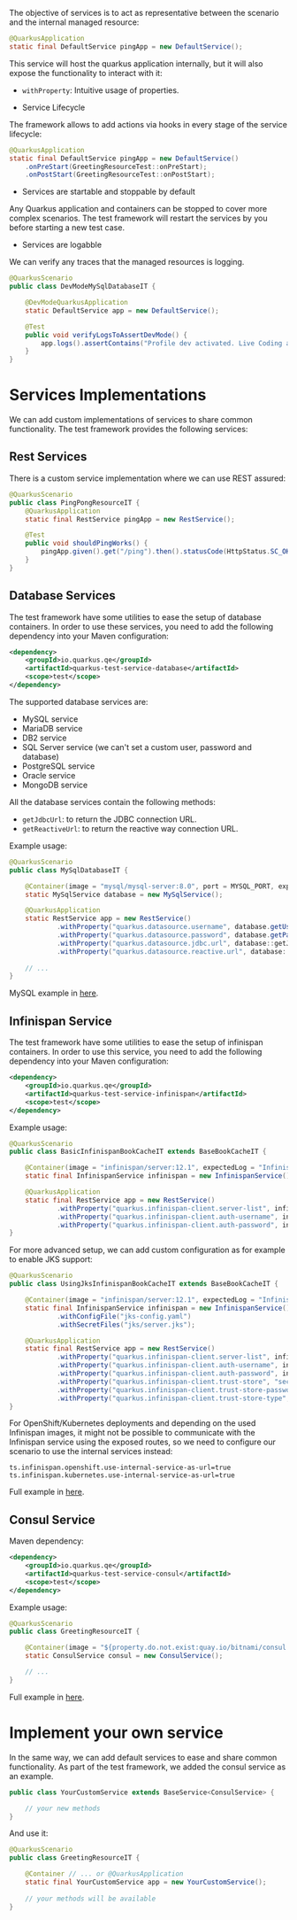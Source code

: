 The objective of services is to act as representative between the scenario and the internal managed resource:

```java
@QuarkusApplication
static final DefaultService pingApp = new DefaultService();
```

This service will host the quarkus application internally, but it will also expose the functionality to interact with it: 
- `withProperty`: Intuitive usage of properties.

- Service Lifecycle

The framework allows to add actions via hooks in every stage of the service lifecycle:

```java
@QuarkusApplication
static final DefaultService pingApp = new DefaultService()
    .onPreStart(GreetingResourceTest::onPreStart);
    .onPostStart(GreetingResourceTest::onPostStart);
```

- Services are startable and stoppable by default

Any Quarkus application and containers can be stopped to cover more complex scenarios. The test framework will restart the services by you before starting a new test case.

- Services are logabble

We can verify any traces that the managed resources is logging.

```java
@QuarkusScenario
public class DevModeMySqlDatabaseIT {

    @DevModeQuarkusApplication
    static DefaultService app = new DefaultService();

    @Test
    public void verifyLogsToAssertDevMode() {
        app.logs().assertContains("Profile dev activated. Live Coding activated");
    }
}
```

# Services Implementations

We can add custom implementations of services to share common functionality. The test framework provides the following services:

## Rest Services

There is a custom service implementation where we can use REST assured:

```java
@QuarkusScenario
public class PingPongResourceIT {
    @QuarkusApplication
    static final RestService pingApp = new RestService();

    @Test
    public void shouldPingWorks() {
        pingApp.given().get("/ping").then().statusCode(HttpStatus.SC_OK).body(is("ping"));
    }
}
```

## Database Services

The test framework have some utilities to ease the setup of database containers. In order to use these services, you need to 
add the following dependency into your Maven configuration:

```xml
<dependency>
    <groupId>io.quarkus.qe</groupId>
    <artifactId>quarkus-test-service-database</artifactId>
    <scope>test</scope>
</dependency>
```

The supported database services are:

- MySQL service
- MariaDB service
- DB2 service
- SQL Server service (we can't set a custom user, password and database)
- PostgreSQL service
- Oracle service
- MongoDB service

All the database services contain the following methods:

- `getJdbcUrl`: to return the JDBC connection URL.
- `getReactiveUrl`: to return the reactive way connection URL.

Example usage:

```java
@QuarkusScenario
public class MySqlDatabaseIT {

    @Container(image = "mysql/mysql-server:8.0", port = MYSQL_PORT, expectedLog = "port: 3306  MySQL Community Server")
    static MySqlService database = new MySqlService();

    @QuarkusApplication
    static RestService app = new RestService()
            .withProperty("quarkus.datasource.username", database.getUser())
            .withProperty("quarkus.datasource.password", database.getPassword())
            .withProperty("quarkus.datasource.jdbc.url", database::getJdbcUrl)
            .withProperty("quarkus.datasource.reactive.url", database::getReactiveUrl);
    
    // ...
}
```

MySQL example in [here](https://github.com/quarkus-qe/quarkus-test-framework/tree/main/examples/database-mysql).

## Infinispan Service

The test framework have some utilities to ease the setup of infinispan containers. In order to use this service, you need to add the following dependency into your Maven configuration:

```xml
<dependency>
    <groupId>io.quarkus.qe</groupId>
    <artifactId>quarkus-test-service-infinispan</artifactId>
    <scope>test</scope>
</dependency>
```

Example usage:

```java
@QuarkusScenario
public class BasicInfinispanBookCacheIT extends BaseBookCacheIT {

    @Container(image = "infinispan/server:12.1", expectedLog = "Infinispan Server.*started in", port = 11222)
    static final InfinispanService infinispan = new InfinispanService();

    @QuarkusApplication
    static final RestService app = new RestService()
            .withProperty("quarkus.infinispan-client.server-list", infinispan::getInfinispanServerAddress)
            .withProperty("quarkus.infinispan-client.auth-username", infinispan.getUsername())
            .withProperty("quarkus.infinispan-client.auth-password", infinispan.getPassword());
}
```

For more advanced setup, we can add custom configuration as for example to enable JKS support:

```java
@QuarkusScenario
public class UsingJksInfinispanBookCacheIT extends BaseBookCacheIT {

    @Container(image = "infinispan/server:12.1", expectedLog = "Infinispan Server.*started in", port = 11222)
    static final InfinispanService infinispan = new InfinispanService()
            .withConfigFile("jks-config.yaml")
            .withSecretFiles("jks/server.jks");

    @QuarkusApplication
    static final RestService app = new RestService()
            .withProperty("quarkus.infinispan-client.server-list", infinispan::getInfinispanServerAddress)
            .withProperty("quarkus.infinispan-client.auth-username", infinispan.getUsername())
            .withProperty("quarkus.infinispan-client.auth-password", infinispan.getPassword())
            .withProperty("quarkus.infinispan-client.trust-store", "secret::/jks/server.jks")
            .withProperty("quarkus.infinispan-client.trust-store-password", "changeit")
            .withProperty("quarkus.infinispan-client.trust-store-type", "jks");
}
```

For OpenShift/Kubernetes deployments and depending on the used Infinispan images, it might not be possible to communicate with the Infinispan service using the exposed routes, so we need to configure our scenario to use the internal services instead:

```test.properties
ts.infinispan.openshift.use-internal-service-as-url=true
ts.infinispan.kubernetes.use-internal-service-as-url=true
```

Full example in [here](https://github.com/quarkus-qe/quarkus-test-framework/tree/main/examples/infinispan).

## Consul Service

Maven dependency:
```xml
<dependency>
    <groupId>io.quarkus.qe</groupId>
    <artifactId>quarkus-test-service-consul</artifactId>
    <scope>test</scope>
</dependency>
```

Example usage:

```java
@QuarkusScenario
public class GreetingResourceIT {

    @Container(image = "${property.do.not.exist:quay.io/bitnami/consul:1.9.3}", expectedLog = "Synced node info", port = 8500)
    static ConsulService consul = new ConsulService();

    // ...
}
```

Full example in [here](https://github.com/quarkus-qe/quarkus-test-framework/tree/main/examples/consul).

# Implement your own service

In the same way, we can add default services to ease and share common functionality. As part of the test framework, we added the consul service as an example.

```java
public class YourCustomService extends BaseService<ConsulService> {

    // your new methods
}
```

And use it:

```java
@QuarkusScenario
public class GreetingResourceIT {

    @Container // ... or @QuarkusApplication
    static final YourCustomService app = new YourCustomService();
    
    // your methods will be available
}
```